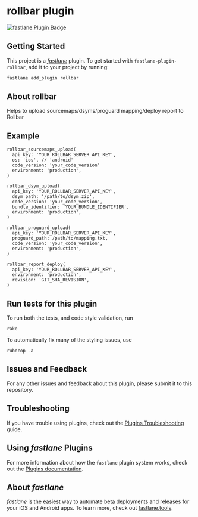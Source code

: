 # rollbar plugin

[![fastlane Plugin Badge](https://rawcdn.githack.com/fastlane/fastlane/master/fastlane/assets/plugin-badge.svg)](https://rubygems.org/gems/fastlane-plugin-rollbar)

## Getting Started

This project is a [_fastlane_](https://github.com/fastlane/fastlane) plugin. To get started with `fastlane-plugin-rollbar`, add it to your project by running:

```bash
fastlane add_plugin rollbar
```

## About rollbar

Helps to upload sourcemaps/dsyms/proguard mapping/deploy report to Rollbar

## Example

```
rollbar_sourcemaps_upload(
  api_key: 'YOUR_ROLLBAR_SERVER_API_KEY',
  os: 'ios', // 'android'
  code_version: 'your_code_version'
  environment: 'production',
)

rollbar_dsym_upload(
  api_key: 'YOUR_ROLLBAR_SERVER_API_KEY',
  dsym_path: '/path/to/dsym.zip',
  code_version: 'your_code_version',
  bundle_identifier: 'YOUR_BUNDLE_IDENTIFIER',
  environment: 'production',
)

rollbar_proguard_upload(
  api_key: 'YOUR_ROLLBAR_SERVER_API_KEY',
  proguard_path: /path/to/mapping.txt,
  code_version: 'your_code_version',
  environment: 'production',
)

rollbar_report_deploy(
  api_key: 'YOUR_ROLLBAR_SERVER_API_KEY',
  environment: 'production',
  revision: 'GIT_SHA_REVISION',
)
```

## Run tests for this plugin

To run both the tests, and code style validation, run

```
rake
```

To automatically fix many of the styling issues, use
```
rubocop -a
```

## Issues and Feedback

For any other issues and feedback about this plugin, please submit it to this repository.

## Troubleshooting

If you have trouble using plugins, check out the [Plugins Troubleshooting](https://docs.fastlane.tools/plugins/plugins-troubleshooting/) guide.

## Using _fastlane_ Plugins

For more information about how the `fastlane` plugin system works, check out the [Plugins documentation](https://docs.fastlane.tools/plugins/create-plugin/).

## About _fastlane_

_fastlane_ is the easiest way to automate beta deployments and releases for your iOS and Android apps. To learn more, check out [fastlane.tools](https://fastlane.tools).
